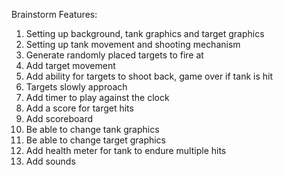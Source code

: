 Brainstorm Features:

1. Setting up background, tank graphics and target graphics
2. Setting up tank movement and shooting mechanism
3. Generate randomly placed targets to fire at
4. Add target movement
5. Add ability for targets to shoot back, game over if tank is hit
6. Targets slowly approach 
7. Add timer to play against the clock
8. Add a score for target hits
9. Add scoreboard
10. Be able to change tank graphics
11. Be able to change target graphics
12. Add health meter for tank to endure multiple hits
13. Add sounds
